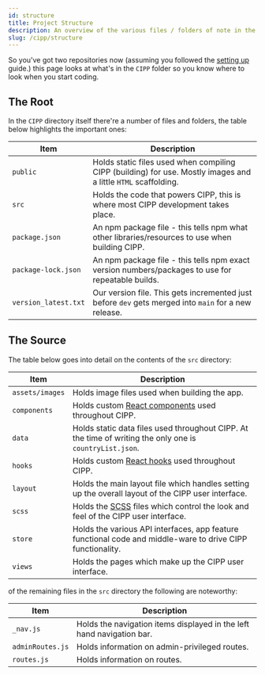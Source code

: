 ```yaml
---
id: structure
title: Project Structure
description: An overview of the various files / folders of note in the CIPP UI project.
slug: /cipp/structure
---
```


So you've got two repositories now (assuming you followed the [setting up](../../settingup/) guide.) this page looks at what's in the `CIPP` folder so you know where to look when you start coding.

## The Root

In the `CIPP` directory itself there're a number of files and folders, the table below highlights the important ones:

| Item                 | Description                                                                                                         |
| -------------------- | ------------------------------------------------------------------------------------------------------------------- |
| `public`             | Holds static files used when compiling CIPP (building) for use. Mostly images and a little `HTML` scaffolding.      |
| `src`                | Holds the code that powers CIPP, this is where most CIPP development takes place.                                   |
| `package.json`       | An npm package file - this tells npm what other libraries/resources to use when building CIPP.                      |
| `package-lock.json`  | An npm package file - this tells npm exact version numbers/packages to use for repeatable builds.                   |
| `version_latest.txt` | Our version file. This gets incremented just before `dev` gets merged into `main` for a new release.                |

## The Source

The table below goes into detail on the contents of the `src` directory:

| Item               | Description                                                                                                         |
| ------------------ | ------------------------------------------------------------------------------------------------------------------- |
| `assets/images`    | Holds image files used when building the app.                                                                       |
| `components`       | Holds custom [React components](https://reactjs.org/docs/components-and-props.html) used throughout CIPP.           |
| `data`             | Holds static data files used throughout CIPP. At the time of writing the only one is `countryList.json`.            |
| `hooks`            | Holds custom [React hooks](https://reactjs.org/docs/hooks-reference.html) used throughout CIPP.                     |
| `layout`           | Holds the main layout file which handles setting up the overall layout of the CIPP user interface.                  |
| `scss`             | Holds the [SCSS](https://sass-lang.com/) files which control the look and feel of the CIPP user interface.          |
| `store`            | Holds the various API interfaces, app feature functional code and middle-ware to drive CIPP functionality.          |
| `views`            | Holds the pages which make up the CIPP user interface.                                                              |

of the remaining files in the `src` directory the following are noteworthy:

| Item               | Description                                                                                                         |
| ------------------ | ------------------------------------------------------------------------------------------------------------------- |
| `_nav.js`          | Holds the navigation items displayed in the left hand navigation bar.                                               |
| `adminRoutes.js`   | Holds information on admin-privileged routes.                                                                       |
| `routes.js`        | Holds information on routes.                                                                                        |
